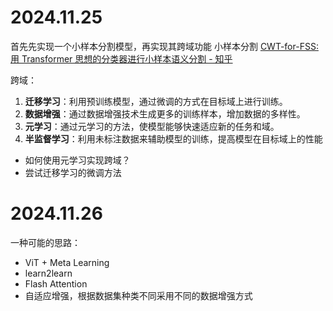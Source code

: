 # 2024.11.25
首先先实现一个小样本分割模型，再实现其跨域功能
小样本分割
[CWT-for-FSS: 用 Transformer 思想的分类器进行小样本语义分割 - 知乎](https://zhuanlan.zhihu.com/p/517926900)

跨域：
1. **迁移学习**：利用预训练模型，通过微调的方式在目标域上进行训练。
2. **数据增强**：通过数据增强技术生成更多的训练样本，增加数据的多样性。
3. **元学习**：通过元学习的方法，使模型能够快速适应新的任务和域。
4. **半监督学习**：利用未标注数据来辅助模型的训练，提高模型在目标域上的性能

* 如何使用元学习实现跨域？
* 尝试迁移学习的微调方法

# 2024.11.26
一种可能的思路：
* ViT + Meta Learning
* learn2learn
* Flash Attention
* 自适应增强，根据数据集种类不同采用不同的数据增强方式